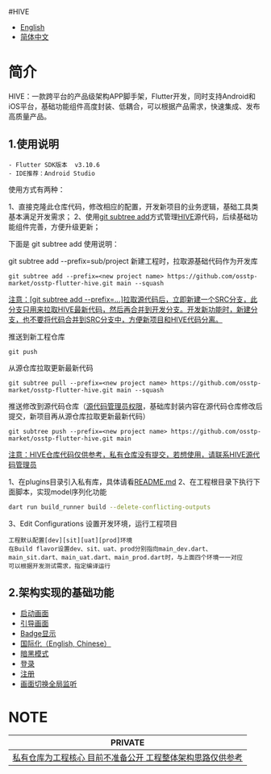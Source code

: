 #HIVE

- [English](./README.md)
- [简体中文](./README.zh_CN.md)

# 简介
HIVE：一款跨平台的产品级架构APP脚手架，Flutter开发，同时支持Android和iOS平台，基础功能组件高度封装、低耦合，可以根据产品需求，快速集成、发布高质量产品。

## 1.使用说明
```
- Flutter SDK版本  v3.10.6
- IDE推荐：Android Studio
```

使用方式有两种：

1、直接克隆此仓库代码，修改相应的配置，开发新项目的业务逻辑，基础工具类基本满足开发需求；
2、使用[git subtree add]()方式管理[HIVE]()源代码，后续基础功能组件完善，方便升级更新；

下面是 git subtree add 使用说明：

git subtree add --prefix=sub/project 新建<new project name>工程时，拉取源基础代码作为开发库
```shell
git subtree add --prefix=<new project name> https://github.com/osstp-market/osstp-flutter-hive.git main --squash
```
[注意：[git subtree add --prefix=...]拉取源代码后，立即新建一个SRC分支，此分支只用来拉取HIVE最新代码，然后再合并到开发分支。开发新功能时，新建分支，也不要将代码合并到SRC分支中，方便新项目和HIVE代码分离。]()

推送到新工程<new project name>仓库
```shell
git push
```
从源仓库拉取更新最新代码
```shell
git subtree pull --prefix=<new project name> https://github.com/osstp-market/osstp-flutter-hive.git main --squash
```
推送修改到源代码仓库（[源代码管理员权限]()，基础库封装内容在源代码仓库修改后提交，新项目再从源仓库拉取更新最新代码）

```shell
git subtree push --prefix=<new project name> https://github.com/osstp-market/osstp-flutter-hive.git main
```

[注意：HIVE仓库代码仅供参考，私有仓库没有提交，若想使用，请联系HIVE源代码管理员]()

1、在plugins目录引入私有库，具体请看[README.md](./plugins/README.md)
2、在工程根目录下执行下面脚本，实现model序列化功能
```bash
dart run build_runner build --delete-conflicting-outputs
```
3、Edit Configurations 设置开发环境，运行工程项目
````
工程默认配置[dev][sit][uat][prod]环境
在Build flavor设置dev、sit、uat、prod分别指向main_dev.dart、main_sit.dart、main_uat.dart、main_prod.dart时，与上面四个环境一一对应
可以根据开发测试需求，指定编译运行
````
## 2.架构实现的基础功能
* [启动画面]()
* [引导画面]()
* [Badge显示]()
* [国际化（English, Chinese）]()
* [暗黑模式]()
* [登录]()
* [注册]()
* [画面切换全局监听]()

# NOTE

| **PRIVATE** |
|-------------|
| [私有仓库为工程核心 目前不准备公开 工程整体架构思路仅供参考]()|